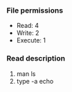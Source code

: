 ### File permissions
- Read:     4
- Write:    2
- Execute:  1

### Read description
1. man ls
2. type -a echo
